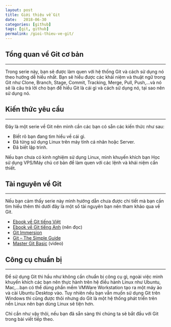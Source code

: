 ```yaml
---
layout: post
title: Giới thiệu về Git
date:   2018-06-30
categories: [github]
tags: [git, github]
permalink: /gioi-thieu-ve-git/
---
```

## Tổng quan về Git cơ bản
----
Trong serie này, bạn sẽ được làm quen với hệ thống Git và cách sử dụng nó theo hướng dễ hiểu nhất. Bạn sẽ hiểu được các khái niệm và thuật ngữ trong Git như Clone, Branch, Stage, Commit, Tracking, Merge, Pull, Push,…và nó sẽ là câu trả lời cho bạn để hiểu Git là cái gì và cách sử dụng nó, tại sao nên sử dụng nó.

## Kiến thức yêu cầu
----
Đây là một serie về Git nên mình cần các bạn có sẵn các kiến thức như sau:

* Biết rõ bạn đang tìm hiểu về cái gì.
* Đã từng sử dụng Linux trên máy tính cá nhân hoặc Server.
* Đã biết lập trình.

Nếu bạn chưa có kinh nghiệm sử dụng Linux, mình khuyến khích bạn Học sử dụng VPS/Máy chủ cơ bản để làm quen với các lệnh và khái niệm cần thiết.

## Tài nguyên về Git
---
Nếu bạn cảm thấy serie này mình hướng dẫn chưa được chi tiết mà bạn cần tìm hiểu thêm thì dưới đây là một số tài nguyên bạn nên tham khảo qua về Git.

* [Ebook về Git tiếng Việt](https://git-scm.com/book/vi/v1/B%E1%BA%AFt-%C4%90%E1%BA%A7u)
* [Ebook về Git tiếng Anh]((https://git-scm.com/book/en/v2/Getting-Started-About-Version-Control)) (nên đọc)
* [Git Immersion](http://gitimmersion.com/)
* [Git – The Simple Guide](https://rogerdudler.github.io/git-guide/)
* [Master Git Basic](https://vimeo.com/17118008) (video)

## Công cụ chuẩn bị
---
Để sử dụng Git thì hầu như không cần chuẩn bị công cụ gì, ngoài việc mình khuyến khích các bạn nên thực hành trên hệ điều hành Linux như Ubuntu, Mac,…bạn có thể dùng phần mềm VMWare Workstation tạo ra một máy ảo và cài Ubuntu Desktop vào. Tuy nhiên nếu bạn vẫn muốn sử dụng Git trên Windows thì cũng được thôi nhưng do Git là một hệ thống phát triển trên nền Linux nên bạn dùng Linux sẽ tiện hơn.

Chỉ cần như vậy thôi, nếu bạn đã sẵn sàng thì chúng ta sẽ bắt đầu với Git trong bài viết tiếp theo.